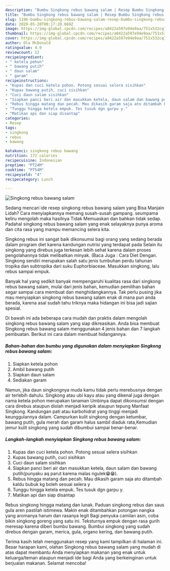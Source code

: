 ```yaml
---
description: "Bumbu Singkong rebus bawang salam | Resep Bumbu Singkong rebus bawang salam Yang Menggugah Selera"
title: "Bumbu Singkong rebus bawang salam | Resep Bumbu Singkong rebus bawang salam Yang Menggugah Selera"
slug: 1196-bumbu-singkong-rebus-bawang-salam-resep-bumbu-singkong-rebus-bawang-salam-yang-menggugah-selera
date: 2020-05-20T00:17:20.669Z
image: https://img-global.cpcdn.com/recipes/a0422a597e94e9aa/751x532cq70/singkong-rebus-bawang-salam-foto-resep-utama.jpg
thumbnail: https://img-global.cpcdn.com/recipes/a0422a597e94e9aa/751x532cq70/singkong-rebus-bawang-salam-foto-resep-utama.jpg
cover: https://img-global.cpcdn.com/recipes/a0422a597e94e9aa/751x532cq70/singkong-rebus-bawang-salam-foto-resep-utama.jpg
author: Ola McDonald
ratingvalue: 4.9
reviewcount: 12
recipeingredient:
- " ketela pohon"
- " bawang putih"
- " daun salam"
- " garam"
recipeinstructions:
- "Kupas dan cuci ketela pohon. Potong sesuai selera sisihkan"
- "Kupas bawang putih, cuci sisihkan"
- "Cuci daun salam sisihkan"
- "Siapkan panci beri air dan masukkan ketela, daun salam dan bawang putih(punyaku aq parut karena malas ngulek😁😁)."
- "Rebus hingga matang dan pecah. Mau dikasih garam saja ato ditambah kaldu bubuk kg boleh sesuai selera y"
- "Tunggu hingga ketela empuk. Tes tusuk dgn garpu y."
- "Matikan api dan siap disantap"
categories:
- Resep
tags:
- singkong
- rebus
- bawang

katakunci: singkong rebus bawang 
nutrition: 172 calories
recipecuisine: Indonesian
preptime: "PT24M"
cooktime: "PT54M"
recipeyield: "4"
recipecategory: Lunch

---
```



![Singkong rebus bawang salam](https://img-global.cpcdn.com/recipes/a0422a597e94e9aa/751x532cq70/singkong-rebus-bawang-salam-foto-resep-utama.jpg)

Sedang mencari ide resep singkong rebus bawang salam yang Bisa Manjain Lidah? Cara menyiapkannya memang susah-susah gampang. seumpama keliru mengolah maka hasilnya Tidak Memuaskan dan bahkan tidak sedap. Padahal singkong rebus bawang salam yang enak selayaknya punya aroma dan cita rasa yang mampu memancing selera kita.

Singkong rebus ini sangat baik dikonsumsi bagi orang yang sedang berada dalam program diet karena kandungan nutrisi yang terdapat pada Selain itu singkong yang direbus juga terkesan lebih sehat karena dalam proses pengolahannya tidak melibatkan minyak. (Baca Juga : Cara Diet Dengan. Singkong sendiri merupakan salah satu jenis tumbuhan perdu tahunan tropika dan subtropika dari suku Euphorbiaceae. Masukkan singkong, lalu rebus sampai empuk.

Banyak hal yang sedikit banyak mempengaruhi kualitas rasa dari singkong rebus bawang salam, mulai dari jenis bahan, kemudian pemilihan bahan segar sampai cara membuat dan menghidangkannya. Tak perlu pusing jika mau menyiapkan singkong rebus bawang salam enak di mana pun anda berada, karena asal sudah tahu triknya maka hidangan ini bisa jadi sajian spesial.


Di bawah ini ada beberapa cara mudah dan praktis dalam mengolah singkong rebus bawang salam yang siap dikreasikan. Anda bisa membuat Singkong rebus bawang salam menggunakan 4 jenis bahan dan 7 langkah pembuatan. Berikut ini cara dalam membuat hidangannya.

<!--inarticleads1-->

##### Bahan-bahan dan bumbu yang digunakan dalam menyiapkan Singkong rebus bawang salam:

1. Siapkan  ketela pohon
1. Ambil  bawang putih
1. Siapkan  daun salam
1. Sediakan  garam


Namun, jika daun singkongnya muda kamu tidak perlu merebusnya dengan air terlebih dahulu. Singkong atau ubi kayu atau yang dikenal juga dengan nama ketela pohon merupakan tanaman Umbinya dapat dikonsumsi dengan cara direbus ataupun diolah menjadi keripik ataupun tepung Manfaat Singkong. Kandungan pati atau karbohidrat yang tinggi menjadi keunggulannya dalam. Campurkan kulit singkong dengan ketumbar, bawang putih, gula merah dan garam halus sambil diaduk rata,Kemudian jemur kulit singkong yang sudah dibumbui sampai benar-benar. 

<!--inarticleads2-->

##### Langkah-langkah menyiapkan Singkong rebus bawang salam:

1. Kupas dan cuci ketela pohon. Potong sesuai selera sisihkan
1. Kupas bawang putih, cuci sisihkan
1. Cuci daun salam sisihkan
1. Siapkan panci beri air dan masukkan ketela, daun salam dan bawang putih(punyaku aq parut karena malas ngulek😁😁).
1. Rebus hingga matang dan pecah. Mau dikasih garam saja ato ditambah kaldu bubuk kg boleh sesuai selera y
1. Tunggu hingga ketela empuk. Tes tusuk dgn garpu y.
1. Matikan api dan siap disantap


Rebus singkong hingga matang dan lunak. Paduan singkong rebus dan saus gula aren pastilah istimewa. Makin enak ditambahkan potongan nangka yang aromanya harum dan rasanya legit Bagi penyuka camilan asin, coba bikin singkong goreng yang satu ini. Teksturnya empuk dengan rasa gurih meresap karena diberi bumbu bawang. Bumbui singkong yang sudah direbus dengan garam, merica, gula, organo kering, dan bawang putih. 

Terima kasih telah menggunakan resep yang kami tampilkan di halaman ini. Besar harapan kami, olahan Singkong rebus bawang salam yang mudah di atas dapat membantu Anda menyiapkan makanan yang enak untuk keluarga/teman ataupun menjadi ide bagi Anda yang berkeinginan untuk berjualan makanan. Selamat mencoba!
